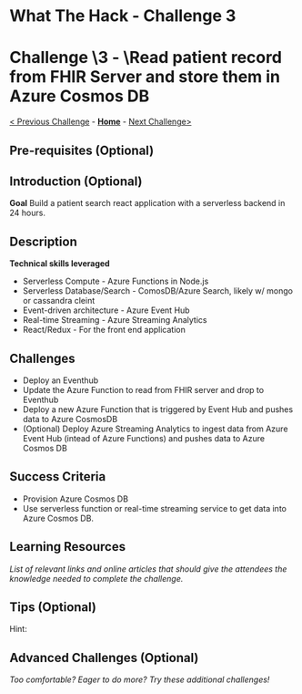 # What The Hack - Challenge 3

# Challenge \3 - \Read patient record from FHIR Server and store them in Azure Cosmos DB

[< Previous Challenge](./Challenge02.md) - **[Home](../readme.md)** - [Next Challenge>](./Challenge04.md)

## Pre-requisites (Optional)

## Introduction (Optional)

**Goal**
Build a patient search react application with a serverless backend in 24 hours.

## Description

**Technical skills leveraged**
- Serverless Compute - Azure Functions in Node.js
- Serverless Database/Search - ComosDB/Azure Search, likely w/ mongo or cassandra cleint
- Event-driven architecture - Azure Event Hub
- Real-time Streaming - Azure Streaming Analytics
- React/Redux - For the front end application

## Challenges
- Deploy an Eventhub
- Update the Azure Function to read from FHIR server and drop to Eventhub
- Deploy a new Azure Function that is triggered by Event Hub and pushes data to Azure CosmosDB
- (Optional) Deploy Azure Streaming Analytics to ingest data from Azure Event Hub (intead of Azure Functions) and pushes data to Azure Cosmos DB

## Success Criteria
- Provision Azure Cosmos DB
- Use serverless function or real-time streaming service to get data into Azure Cosmos DB.


## Learning Resources

*List of relevant links and online articles that should give the attendees the knowledge needed to complete the challenge.*

## Tips (Optional)

Hint:

## Advanced Challenges (Optional)

*Too comfortable?  Eager to do more?  Try these additional challenges!*

